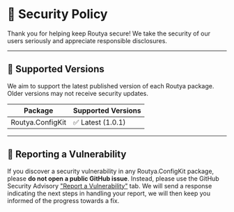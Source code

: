 # 🔐 Security Policy

Thank you for helping keep Routya secure! We take the security of our users seriously and appreciate responsible disclosures.

---

## 📅 Supported Versions

We aim to support the latest published version of each Routya package. Older versions may not receive security updates.

| Package            | Supported Versions |
|--------------------|--------------------|
| Routya.ConfigKit   | ✅ Latest (1.0.1) |

---

## 📣 Reporting a Vulnerability

If you discover a security vulnerability in any Routya.ConfigKit package, please **do not open a public GitHub issue**. Instead, please use the GitHub Security Advisory ["Report a Vulnerability"](https://github.com/HBartosch/Routya/security/advisories/new) tab.
We will send a response indicating the next steps in handling your report, we will then keep you informed of the progress towards a fix.

